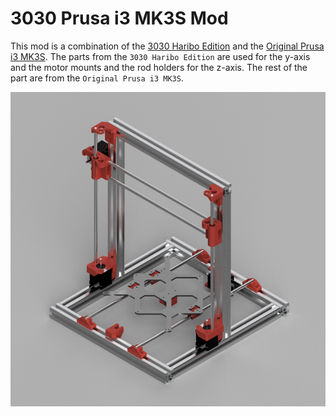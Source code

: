 # 3030 Prusa i3 MK3S Mod

This mod is a combination of the [3030 Haribo Edition](https://github.com/PrusaMK2Users/3030_Haribo_Edition) and the [Original Prusa i3 MK3S](hthttps://github.com/prusa3d/Original-Prusa-i3). The parts from the `3030 Haribo Edition` are used for the y-axis and the motor mounts and the rod holders for the z-axis. The rest of the part are from the `Original Prusa i3 MK3S`.

![Render of the printer.](res/render.png)